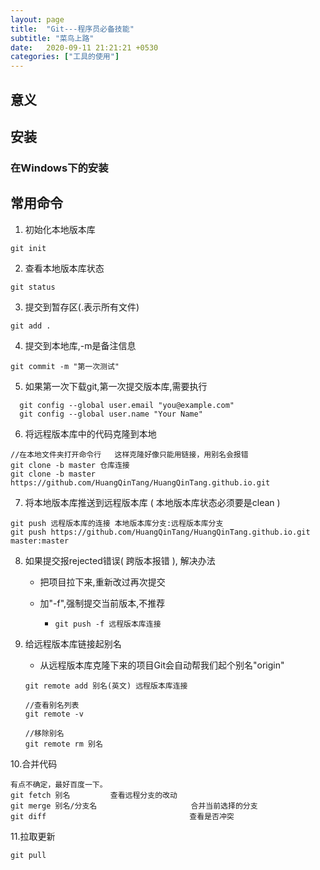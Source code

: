 ```yaml
---
layout: page
title:  "Git---程序员必备技能"
subtitle: "菜鸟上路"
date:   2020-09-11 21:21:21 +0530
categories: ["工具的使用"]
---
```


## 意义

## 安装

### 在Windows下的安装

## 常用命令
1. 初始化本地版本库

```
git init	
```

2. 查看本地版本库状态

```
git status
```

3. 提交到暂存区(.表示所有文件)

```
git add .
```

4. 提交到本地库,-m是备注信息

```
git commit -m "第一次测试"
```

5. 如果第一次下载git,第一次提交版本库,需要执行

```git
  git config --global user.email "you@example.com"
  git config --global user.name "Your Name"
```

6. 将远程版本库中的代码克隆到本地 

```
//在本地文件夹打开命令行   这样克隆好像只能用链接，用别名会报错
git clone -b master 仓库连接
git clone -b master https://github.com/HuangQinTang/HuangQinTang.github.io.git
```

7. 将本地版本库推送到远程版本库 ( 本地版本库状态必须要是clean )

``` 
git push 远程版本库的连接 本地版本库分支:远程版本库分支
git push https://github.com/HuangQinTang/HuangQinTang.github.io.git master:master
```

8. 如果提交报rejected错误( 跨版本报错 ), 解决办法

   - 把项目拉下来,重新改过再次提交
   
   - 加"-f",强制提交当前版本,不推荐
   
     - ```
       git push -f 远程版本库连接
       ```

9. 给远程版本库链接起别名

   - 从远程版本库克隆下来的项目Git会自动帮我们起个别名"origin"

   ```git
   git remote add 别名(英文) 远程版本库连接
   ```

   ```git
   //查看别名列表
   git remote -v
   
   //移除别名
   git remote rm 别名
   ```

10.合并代码

```
有点不确定，最好百度一下。
git fetch 别名		 查看远程分支的改动
git merge 别名/分支名				     合并当前选择的分支
git diff  								查看是否冲突
```

11.拉取更新

```git
git pull
```


